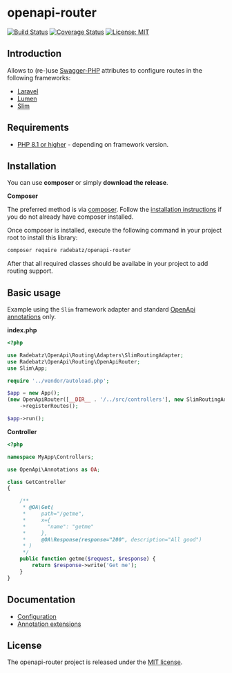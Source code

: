 # openapi-router

[![Build Status](https://github.com/DerManoMann/openapi-router/workflows/build/badge.svg)](https://github.com/DerManoMann/openapi-router/actions)
[![Coverage Status](https://coveralls.io/repos/github/DerManoMann/openapi-router/badge.svg)](https://coveralls.io/github/DerManoMann/openapi-router)
[![License: MIT](https://img.shields.io/badge/License-MIT-yellow.svg)](https://opensource.org/licenses/MIT)

## Introduction
Allows to (re-)use [Swagger-PHP](https://github.com/zircote/swagger-php) attributes to configure routes in the
following frameworks:
* [Laravel](https://github.com/laravel/laravel)
* [Lumen](https://github.com/laravel/lumen)
* [Slim](https://github.com/slimphp/Slim)


## Requirements
* [PHP 8.1       or higher](http://www.php.net/) - depending on framework version.

## Installation

You can use **composer** or simply **download the release**.

**Composer**

The preferred method is via [composer](https://getcomposer.org). Follow the
[installation instructions](https://getcomposer.org/doc/00-intro.md) if you do not already have
composer installed.

Once composer is installed, execute the following command in your project root to install this library:

```sh
composer require radebatz/openapi-router
```
After that all required classes should be availabe in your project to add routing support.

## Basic usage

Example using the `Slim` framework adapter and standard [OpenApi annotations](https://github.com/zircote/swagger-php/tree/main/src/Annotations) only.

**index.php**
```php
<?php

use Radebatz\OpenApi\Routing\Adapters\SlimRoutingAdapter;
use Radebatz\OpenApi\Routing\OpenApiRouter;
use Slim\App;

require '../vendor/autoload.php';

$app = new App();
(new OpenApiRouter([__DIR__ . '/../src/controllers'], new SlimRoutingAdapter($app)))
    ->registerRoutes();

$app->run();
```

**Controller**
```php
<?php

namespace MyApp\Controllers;

use OpenApi\Annotations as OA;

class GetController
{

    /**
     * @OA\Get(
     *     path="/getme",
     *     x={
     *       "name": "getme"
     *     },
     *     @OA\Response(response="200", description="All good")
     * )
     */
    public function getme($request, $response) {
        return $response->write('Get me');
    }
}
```

## Documentation
* [Configuration](docs/Configuration.md)
* [Annotation extensions](docs/AnnotationExtensions.md)

## License

The openapi-router project is released under the [MIT license](LICENSE).
